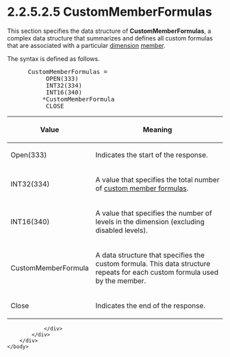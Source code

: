 <html dir="LTR" xmlns:mshelp="http://msdn.microsoft.com/mshelp" xmlns:ddue="http://ddue.schemas.microsoft.com/authoring/2003/5" xmlns:xlink="http://www.w3.org/1999/xlink" xmlns:tool="http://www.microsoft.com/tooltip">
    <head>
        <meta http-equiv="Content-Type" content="text/html; CHARSET=utf-8"></meta>
        <meta name="save" content="history"></meta>
        <title>2.2.5.2.5 CustomMemberFormulas</title>
        <xml>
            <mshelp:toctitle title="2.2.5.2.5 CustomMemberFormulas"></mshelp:toctitle>
            <mshelp:rltitle title="[MS-SSAS8]: CustomMemberFormulas"></mshelp:rltitle>
            <mshelp:keyword index="A" term="b5be7790-d9c1-4729-97cd-d02c6cc249ea"></mshelp:keyword>
            <mshelp:attr name="DCSext.ContentType" value="open specification"></mshelp:attr>
            <mshelp:attr name="AssetID" value="b5be7790-d9c1-4729-97cd-d02c6cc249ea"></mshelp:attr>
            <mshelp:attr name="TopicType" value="kbRef"></mshelp:attr>
            <mshelp:attr name="DCSext.Title" value="[MS-SSAS8]: CustomMemberFormulas" />
        </xml>
    </head>
    <body>
        <div id="header">
            <h1 class="heading">2.2.5.2.5 CustomMemberFormulas</h1>
        </div>
        <div id="mainSection">
            <div id="mainBody">
                <div id="allHistory" class="saveHistory"></div>
                <div id="sectionSection0" class="section" name="collapseableSection">
                    

<p>This section specifies the data structure of <b>CustomMemberFormulas</b>,
a complex data structure that summarizes and defines all custom formulas that
are associated with a particular <a href="c527450b-f5bd-424b-8c98-ba6365288f35.html#gt_70d18eb1-eb3c-48f8-b0cd-7140f206406c">dimension</a> <a href="c527450b-f5bd-424b-8c98-ba6365288f35.html#gt_5d78ca78-a9b1-4791-8126-bf9494304b11">member</a>.</p>

<p>The syntax is defined as follows.           </p>

<dl>
<dd>
<div><pre> CustomMemberFormulas =
      OPEN(333)
      INT32(334)
      INT16(340)
     *CustomMemberFormula
      CLOSE
</pre></div>
</dd></dl>

<table>
 <thead>
  <tr>
   <th>
   <p>Value</p>
   </th>
   <th>
   <p>Meaning</p>
   </th>
  </tr>
 </thead>
 <tr>
  <td>
  <p>Open(333)</p>
  </td>
  <td>
  <p>Indicates the start of the response.</p>
  </td>
 </tr>
 <tr>
  <td>
  <p>INT32(334)</p>
  </td>
  <td>
  <p>A value that specifies the total number of <a href="c527450b-f5bd-424b-8c98-ba6365288f35.html#gt_f33d1911-0ba4-471d-8190-c6bada87da9c">custom member formulas</a>.</p>
  </td>
 </tr>
 <tr>
  <td>
  <p>INT16(340)</p>
  </td>
  <td>
  <p>A value that specifies the number of levels in the
  dimension (excluding disabled levels).</p>
  </td>
 </tr>
 <tr>
  <td>
  <p>CustomMemberFormula</p>
  </td>
  <td>
  <p>A data structure that specifies the custom formula.
  This data structure repeats for each custom formula used by the member.</p>
  </td>
 </tr>
 <tr>
  <td>
  <p>Close</p>
  </td>
  <td>
  <p>Indicates the end of the response.</p>
  </td>
 </tr>
</table>

<p> </p>


                </div>
            </div>
        </div>
    </body>
</html>